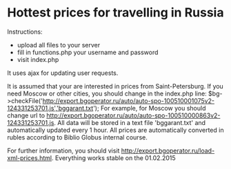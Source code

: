 # Hottest prices for travelling in Russia

Instructions:
* upload all files to your server
* fill in functions.php your username and password
* visit index.php

It uses ajax for updating user requests.

It is assumed that your are interested in prices from Saint-Petersburg.
If you need Moscow or other cities, you should change in the index.php line:
$bg->checkFile('http://export.bgoperator.ru/auto/auto-spo-100510001075v2-124331253701.js','bggarant.txt');
For example, for Moscow you should change url to http://export.bgoperator.ru/auto/auto-spo-100510000863v2-124331253701.js.
All data will be stored in a text file 'bggarant.txt' and automatically updated every 1 hour.
All prices are automatically converted in rubles according to Biblio Globus internal course.

For further information, you should visit http://export.bgoperator.ru/load-xml-prices.html.
Everything works stable on the 01.02.2015
